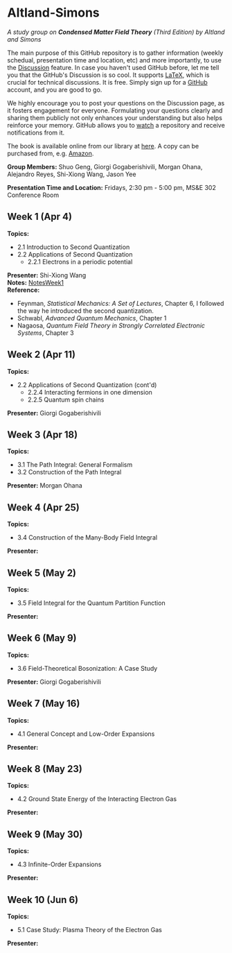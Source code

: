 # Altland-Simons
_A study group on **Condensed Matter Field Theory** (Third Edition) by Altland and Simons_

The main purpose of this GitHub repository is to gather information (weekly schedual, presentation time and location, etc) and more importantly, to use the [Discussion](https://github.com/shwangcmt/Altland-Simons/discussions) feature. In case you haven't used GitHub before, let me tell you that the GitHub's Discussion is so cool. It supports [LaTeX](https://docs.github.com/en/get-started/writing-on-github/working-with-advanced-formatting/writing-mathematical-expressions), which is crucial for technical discussions. It is free. Simply sign up for a [GitHub](https://github.com/signup) account, and you are good to go. 

We highly encourage you to post your questions on the Discussion page, as it fosters engagement for everyone. Formulating your questions clearly and sharing them publicly not only enhances your understanding but also helps reinforce your memory. GitHub allows you to [watch](https://docs.github.com/en/account-and-profile/managing-subscriptions-and-notifications-on-github/setting-up-notifications/configuring-notifications#configuring-your-watch-settings-for-an-individual-repository) a repository and receive notifications from it. 

The book is available online from our library at [here](https://search.library.ucr.edu/discovery/fulldisplay?docid=alma9919759025006531&context=L&vid=01CDL_RIV_INST:UCR&lang=en&search_scope=Everything&adaptor=Local%20Search%20Engine&isFrbr=true&tab=Everything&query=any,contains,altland%20simons&sortby=date_d&facet=frbrgroupid,include,9083417688746215883&offset=0). A copy can be purchased from, e.g. [Amazon](https://www.amazon.com/Condensed-Matter-Theory-Alexander-Altland/dp/1108494609/). 

**Group Members:** Shuo Geng, Giorgi Gogaberishivili, Morgan Ohana, Alejandro Reyes, Shi-Xiong Wang, Jason Yee

**Presentation Time and Location:** Fridays, 2:30 pm - 5:00 pm, MS&E 302 Conference Room

## Week 1 (Apr 4)  
**Topics:**
- 2.1 Introduction to Second Quantization  
- 2.2 Applications of Second Quantization  
  - 2.2.1 Electrons in a periodic potential  

**Presenter:** Shi-Xiong Wang  
**Notes:** [NotesWeek1](NotesWeek1.pdf)  
**Reference:**
- Feynman, *Statistical Mechanics: A Set of Lectures*, Chapter 6, I followed the way he introduced the second quantization. 
- Schwabl, *Advanced Quantum Mechanics*, Chapter 1
- Nagaosa, *Quantum Field Theory in Strongly Correlated Electronic Systems*, Chapter 3

## Week 2 (Apr 11)  
**Topics:**  
- 2.2 Applications of Second Quantization (cont'd)  
  - 2.2.4 Interacting fermions in one dimension  
  - 2.2.5 Quantum spin chains  
 
**Presenter:** Giorgi Gogaberishivili

## Week 3 (Apr 18)  
**Topics:**  
- 3.1 The Path Integral: General Formalism  
- 3.2 Construction of the Path Integral  
 
**Presenter:** Morgan Ohana

## Week 4 (Apr 25)  
**Topics:**  
- 3.4 Construction of the Many-Body Field Integral  

**Presenter:**  

## Week 5 (May 2)  
**Topics:**  
- 3.5 Field Integral for the Quantum Partition Function  

**Presenter:**  

## Week 6 (May 9)  
**Topics:**  
- 3.6 Field-Theoretical Bosonization: A Case Study  

**Presenter:** Giorgi Gogaberishivili

## Week 7 (May 16)  
**Topics:**  
- 4.1 General Concept and Low-Order Expansions  

**Presenter:**  

## Week 8 (May 23)  
**Topics:**  
- 4.2 Ground State Energy of the Interacting Electron Gas  

**Presenter:**  

## Week 9 (May 30)  
**Topics:**  
- 4.3 Infinite-Order Expansions  

**Presenter:**  

## Week 10 (Jun 6)  
**Topics:**  
- 5.1 Case Study: Plasma Theory of the Electron Gas  

**Presenter:**  
